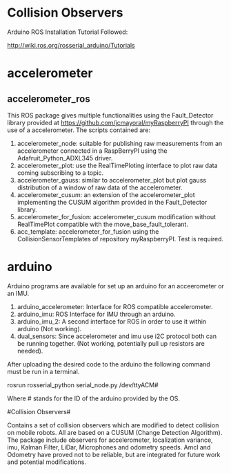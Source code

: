 # Collision Observers #

Arduino ROS Installation Tutorial Followed:

   http://wiki.ros.org/rosserial_arduino/Tutorials

# accelerometer #

## accelerometer_ros ##

This ROS package gives multiple functionalities using the Fault_Detector library provided at https://github.com/jcmayoral/myRaspberryPI through the use of a accelerometer. The scripts contained are:

1. accelerometer_node: suitable for publishing raw measurements from an accelerometer connected in a RaspBerryPI using the Adafruit_Python_ADXL345 driver.
1. accelerometer_plot: use the RealTimePloting interface to plot raw data coming subscribing to a topic.
1. accelerometer_gauss: similar to accelerometer_plot but plot gauss distribution of a window of raw data of the accelerometer.
1. accelerometer_cusum: an extension of the accelerometer_plot implementing the CUSUM algorithm provided in the Fault_Detector library.
1. accelerometer_for_fusion: accelerometer_cusum modification without RealTimePlot compatible with the move_base_fault_tolerant.
1. acc_template: accelerometer_for_fusion using the CollisionSensorTemplates of repository myRaspberryPI. Test is required.

# arduino #

Arduino programs are available for set up an arduino for an acceerometer or an IMU.

1. arduino_accelerometer: Interface for ROS compatible accelerometer.
1. arduino_imu: ROS Interface for IMU through an arduino.
1. arduino_imu_2: A second interface for ROS in order to use it within arduino (Not working).
1. dual_sensors: Since accelerometer and imu use i2C protocol both can be running together. (Not working, potentially pull up resistors are needed).

After uploading the desired code to the arduino the following command must be run in a terminal.

rosrun rosserial_python serial_node.py /dev/ttyACM#

Where # stands for the ID of the arduino provided by the OS.

#Collision Observers#

Contains a set of collision observers which are modified to detect collision on mobile robots. All are based on a CUSUM (Change Detection Algorithm). The package include observers for accelerometer, localization variance, imu, Kalman Filter, LiDar, Microphones and odometry speeds. Amcl and Odometry have proved not to be reliable, but are integrated for future work and potential modifications.
